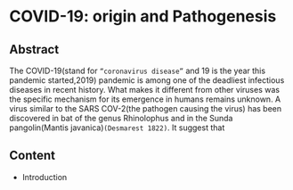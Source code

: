 # COVID-19: origin and Pathogenesis

## Abstract

The COVID-19(stand for `“coronavirus disease”` and 19 is the year this pandemic started,2019) pandemic is among one of the deadliest infectious diseases in recent history. What makes it different from other viruses  was the specific mechanism for its emergence in humans remains unknown. A virus similar to the SARS COV-2(the pathogen causing the virus) has been discovered in bat of the genus Rhinolophus and in the Sunda pangolin(Mantis javanica)`(Desmarest 1822)`. It suggest that 


## Content
- Introduction
